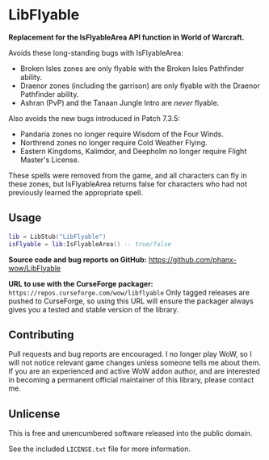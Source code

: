 # LibFlyable

**Replacement for the IsFlyableArea API function in World of Warcraft.**

Avoids these long-standing bugs with IsFlyableArea:

- Broken Isles zones are only flyable with the Broken Isles Pathfinder ability.
- Draenor zones (including the garrison) are only flyable with the Draenor Pathfinder ability.
- Ashran (PvP) and the Tanaan Jungle Intro are *never* flyable.

Also avoids the new bugs introduced in Patch 7.3.5:

- Pandaria zones no longer require Wisdom of the Four Winds.
- Northrend zones no longer require Cold Weather Flying.
- Eastern Kingdoms, Kalimdor, and Deepholm no longer require Flight Master's License.

These spells were removed from the game, and all characters can fly in these
zones, but IsFlyableArea returns false for characters who had not previously
learned the appropriate spell.


## Usage

```lua
lib = LibStub("LibFlyable")
isFlyable = lib:IsFlyableArea() -- true/false
```

**Source code and bug reports on GitHub:**
<https://github.com/phanx-wow/LibFlyable>

**URL to use with the CurseForge packager:**
`https://repos.curseforge.com/wow/libflyable`
Only tagged releases are pushed to CurseForge, so using this URL will ensure
the packager always gives you a tested and stable version of the library.


## Contributing

Pull requests and bug reports are encouraged. I no longer play WoW, so
I will not notice relevant game changes unless someone tells me about them.
If you are an experienced and active WoW addon author, and are interested in
becoming a permanent official maintainer of this library, please contact me.


## Unlicense

This is free and unencumbered software released into the public domain.

See the included `LICENSE.txt` file for more information.
